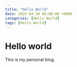 ```yaml
---
title: "Hello World"
date: 2025-04-20 00:00:00 +0800
categories: [Hello World]
tags: [Hello World]
---
```


# Hello world

This is my personal blog.
